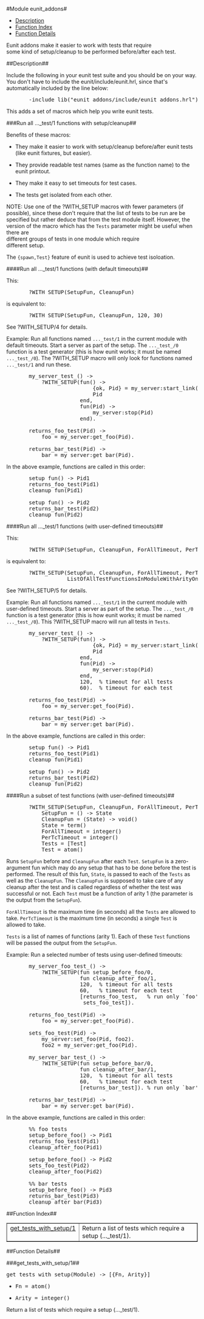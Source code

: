 

#Module eunit_addons#
* [Description](#description)
* [Function Index](#index)
* [Function Details](#functions)


   
Eunit addons make it easier to work with tests that require   
some kind of setup/cleanup to be performed before/after each test.

<a name="description"></a>

##Description##


Include the following in your eunit test suite and you should be
on your way.  You don't have to include the
eunit/include/eunit.hrl, since that's automatically included
by the line below:
<pre>       -include_lib("eunit_addons/include/eunit_addons.hrl").</pre>



This adds a set of macros which help you write eunit tests.



###<a name="Run_all_..._test/1_functions_with_setup/cleanup">Run all ..._test/1 functions with setup/cleanup</a>##

Benefits of these macros:

* They make it easier to work with setup/cleanup
before/after eunit tests (like eunit fixtures, but easier).

* They provide readable test names (same as the function
name) to the eunit printout.

* They make it easy to set timeouts for test cases.

* The tests get isolated from each other.





NOTE: Use one of the ?WITH_SETUP macros with fewer parameters (if
possible), since these don't require that the list of tests
to be run are be specified but rather deduce that from the
test module itself.  However, the version of the macro which
has the `Tests` parameter might be useful when there are         
different groups of tests in one module which require         
different setup.



The `{spawn,Test}` feature of eunit is used to achieve test isoloation.



####<a name="Run_all_..._test/1_functions_(with_default_timeouts)">Run all ..._test/1 functions (with default timeouts)</a>##

This:
<pre>       ?WITH_SETUP(SetupFun, CleanupFun)</pre>
is equivalent to:
<pre>       ?WITH_SETUP(SetupFun, CleanupFun, 120, 30)</pre>

   
See ?WITH_SETUP/4 for details.

Example: Run all functions named `..._test/1` in the current module
with default timeouts.  Start a server as part of the setup.
The `..._test_/0` function is a test generator (this is how eunit
works; it must be named `..._test_/0`).  The ?WITH_SETUP macro will
only look for functions named `..._test/1` and run these.
<pre>       my_server_test_() ->
           ?WITH_SETUP(fun() ->
                           {ok, Pid} = my_server:start_link(),
                           Pid
                       end,
                       fun(Pid) ->
                           my_server:stop(Pid)
                       end).
  
       returns_foo_test(Pid) ->
           foo = my_server:get_foo(Pid).
  
       returns_bar_test(Pid) ->
           bar = my_server:get_bar(Pid).</pre>
In the above example, functions are called in this order:
<pre>       setup fun() -> Pid1
       returns_foo_test(Pid1)
       cleanup fun(Pid1)
  
       setup fun() -> Pid2
       returns_bar_test(Pid2)
       cleanup fun(Pid2)</pre>



####<a name="Run_all_..._test/1_functions_(with_user-defined_timeouts)">Run all ..._test/1 functions (with user-defined timeouts)</a>##

This:
<pre>       ?WITH_SETUP(SetupFun, CleanupFun, ForAllTimeout, PerTcTimeout)</pre>
is equivalent to:
<pre>       ?WITH_SETUP(SetupFun, CleanupFun, ForAllTimeout, PerTcTimeout,
                   ListOfAllTestFunctionsInModuleWithArityOne)</pre>

   
See ?WITH_SETUP/5 for details.

Example: Run all functions named `..._test/1` in the current module
with user-defined timeouts.  Start a server as part of the setup.
The `..._test_/0` function is a test generator (this is how eunit
works; it must be named `..._test_/0`).  This ?WITH_SETUP macro will
run all tests in `Tests`.
<pre>       my_server_test_() ->
           ?WITH_SETUP(fun() ->
                           {ok, Pid} = my_server:start_link(),
                           Pid
                       end,
                       fun(Pid) ->
                           my_server:stop(Pid)
                       end,
                       120,  % timeout for all tests
                       60).  % timeout for each test
  
       returns_foo_test(Pid) ->
           foo = my_server:get_foo(Pid).
  
       returns_bar_test(Pid) ->
           bar = my_server:get_bar(Pid).</pre>
In the above example, functions are called in this order:
<pre>       setup fun() -> Pid1
       returns_foo_test(Pid1)
       cleanup fun(Pid1)
  
       setup fun() -> Pid2
       returns_bar_test(Pid2)
       cleanup fun(Pid2)</pre>



####<a name="Run_a_subset_of_test_functions_(with_user-defined_timeouts)">Run a subset of test functions (with user-defined timeouts)</a>##

<pre>       ?WITH_SETUP(SetupFun, CleanupFun, ForAllTimeout, PerTcTimeout, Tests)
           SetupFun = () -> State
           CleanupFun = (State) -> void()
           State = term()
           ForAllTimeout = integer()
           PerTcTimeout = integer()
           Tests = [Test]
           Test = atom()</pre>



Runs `SetupFun` before and `CleanupFun` after each `Test`.
`SetupFun` is a zero-argument fun which may do any setup that has
to be done before the test is performed.  The result of this fun,
`State`, is passed to each of the `Tests` as well as the
`CleanupFun`.  The `CleanupFun` is supposed to take care of any
cleanup after the test and is called regardless of whether the
test was successful or not.  Each `Test` must be a function of
arity 1 (the parameter is the output from the `SetupFun`).



`ForAllTimeout` is the maximum time (in seconds) all the `Tests`
are allowed to take.  `PerTcTimeout` is the maximum time (in
seconds) a single `Test` is allowed to take.



`Tests` is a list of names of functions (arity 1).  Each of these
`Test` functions will be passed the output from the `SetupFun`.

Example: Run a selected number of tests using user-defined timeouts:
<pre>       my_server_foo_test_() ->
           ?WITH_SETUP(fun setup_before_foo/0,
                       fun cleanup_after_foo/1,
                       120,  % timeout for all tests
                       60,   % timeout for each test
                       [returns_foo_test,   % run only `foo' tests
                        sets_foo_test]).
  
       returns_foo_test(Pid) ->
           foo = my_server:get_foo(Pid).
  
       sets_foo_test(Pid) ->
           my_server:set_foo(Pid, foo2).
           foo2 = my_server:get_foo(Pid).
  
       my_server_bar_test_() ->
           ?WITH_SETUP(fun setup_before_bar/0,
                       fun cleanup_after_bar/1,
                       120,  % timeout for all tests
                       60,   % timeout for each test
                       [returns_bar_test]). % run only `bar' tests
  
       returns_bar_test(Pid) ->
           bar = my_server:get_bar(Pid).</pre>
In the above example, functions are called in this order:
<pre>       %% foo tests
       setup_before_foo() -> Pid1
       returns_foo_test(Pid1)
       cleanup_after_foo(Pid1)
  
       setup_before_foo() -> Pid2
       sets_foo_test(Pid2)
       cleanup_after_foo(Pid2)
  
       %% bar tests
       setup_before_foo() -> Pid3
       returns_bar_test(Pid3)
       cleanup_after_bar(Pid3)</pre><a name="index"></a>

##Function Index##


<table width="100%" border="1" cellspacing="0" cellpadding="2" summary="function index"><tr><td valign="top"><a href="#get_tests_with_setup-1">get_tests_with_setup/1</a></td><td>Return a list of tests which require a setup (..._test/1).</td></tr></table>


<a name="functions"></a>

##Function Details##

<a name="get_tests_with_setup-1"></a>

###get_tests_with_setup/1##




<pre>get_tests_with_setup(Module) -&gt; [{Fn, Arity}]</pre>
<ul class="definitions"><li><pre>Fn = atom()</pre></li><li><pre>Arity = integer()</pre></li></ul>



Return a list of tests which require a setup (..._test/1).